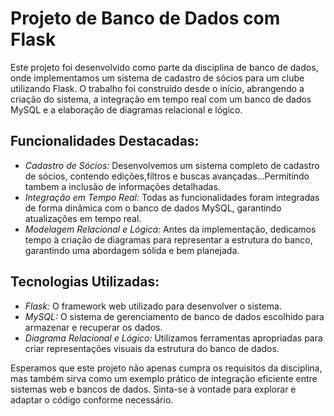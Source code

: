 # Projeto de Banco de Dados com Flask

Este projeto foi desenvolvido como parte da disciplina de banco de dados, onde implementamos um sistema de cadastro de sócios para um clube utilizando Flask. O trabalho foi construído desde o início, abrangendo a criação do sistema, a integração em tempo real com um banco de dados MySQL e a elaboração de diagramas relacional e lógico.

## Funcionalidades Destacadas:
- *Cadastro de Sócios:* Desenvolvemos um sistema completo de cadastro de sócios, contendo edições,filtros e buscas avançadas...Permitindo tambem a inclusão de informações detalhadas.
- *Integração em Tempo Real:* Todas as funcionalidades foram integradas de forma dinâmica com o banco de dados MySQL, garantindo atualizações em tempo real.
- *Modelagem Relacional e Lógica:* Antes da implementação, dedicamos tempo à criação de diagramas para representar a estrutura do banco, garantindo uma abordagem sólida e bem planejada.

## Tecnologias Utilizadas:
- *Flask:* O framework web utilizado para desenvolver o sistema.
- *MySQL:* O sistema de gerenciamento de banco de dados escolhido para armazenar e recuperar os dados.
- *Diagrama Relacional e Lógico:* Utilizamos ferramentas apropriadas para criar representações visuais da estrutura do banco de dados.

Esperamos que este projeto não apenas cumpra os requisitos da disciplina, mas também sirva como um exemplo prático de integração eficiente entre sistemas web e bancos de dados. Sinta-se à vontade para explorar e adaptar o código conforme necessário.
